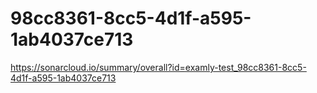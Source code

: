 # 98cc8361-8cc5-4d1f-a595-1ab4037ce713
https://sonarcloud.io/summary/overall?id=examly-test_98cc8361-8cc5-4d1f-a595-1ab4037ce713
